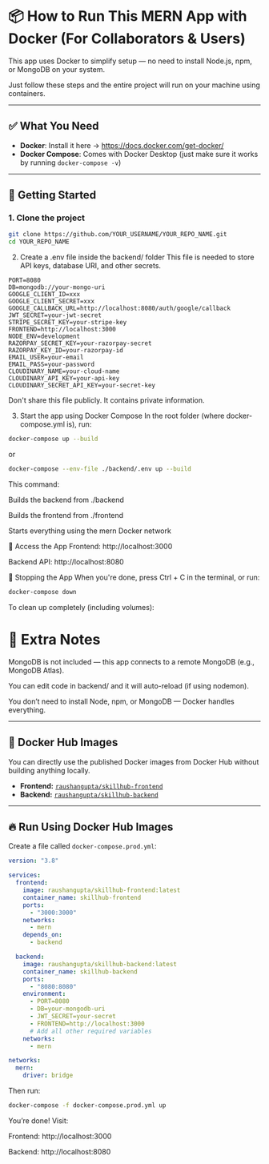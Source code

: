 # 📦 How to Run This MERN App with Docker (For Collaborators & Users)

This app uses Docker to simplify setup — no need to install Node.js, npm, or MongoDB on your system.

Just follow these steps and the entire project will run on your machine using containers.

---

## ✅ What You Need

- **Docker**: Install it here → https://docs.docker.com/get-docker/
- **Docker Compose**: Comes with Docker Desktop (just make sure it works by running `docker-compose -v`)

---

## 🚀 Getting Started

### 1. **Clone the project**

```bash
git clone https://github.com/YOUR_USERNAME/YOUR_REPO_NAME.git
cd YOUR_REPO_NAME
```

2. Create a .env file inside the backend/ folder
This file is needed to store API keys, database URI, and other secrets.
```env
PORT=8080
DB=mongodb://your-mongo-uri
GOOGLE_CLIENT_ID=xxx
GOOGLE_CLIENT_SECRET=xxx
GOOGLE_CALLBACK_URL=http://localhost:8080/auth/google/callback
JWT_SECRET=your-jwt-secret
STRIPE_SECRET_KEY=your-stripe-key
FRONTEND=http://localhost:3000
NODE_ENV=development
RAZORPAY_SECRET_KEY=your-razorpay-secret
RAZORPAY_KEY_ID=your-razorpay-id
EMAIL_USER=your-email
EMAIL_PASS=your-password
CLOUDINARY_NAME=your-cloud-name
CLOUDINARY_API_KEY=your-api-key
CLOUDINARY_SECRET_API_KEY=your-secret-key
```
Don't share this file publicly. It contains private information.

3. Start the app using Docker Compose
In the root folder (where docker-compose.yml is), run:
```bash
docker-compose up --build
```
or 
```bash
docker-compose --env-file ./backend/.env up --build
```
This command:

Builds the backend from ./backend

Builds the frontend from ./frontend

Starts everything using the mern Docker network

🔗 Access the App
Frontend: http://localhost:3000

Backend API: http://localhost:8080

🛑 Stopping the App
When you're done, press Ctrl + C in the terminal, or run:
```bash
docker-compose down
```
To clean up completely (including volumes):
# 🧠 Extra Notes
MongoDB is not included — this app connects to a remote MongoDB (e.g., MongoDB Atlas).

You can edit code in backend/ and it will auto-reload (if using nodemon).

You don’t need to install Node, npm, or MongoDB — Docker handles everything.

---

## 📌 Docker Hub Images

You can directly use the published Docker images from Docker Hub without building anything locally.

- **Frontend:** [`raushangupta/skillhub-frontend`](https://hub.docker.com/r/raushangupta/skillhub-frontend)
- **Backend:** [`raushangupta/skillhub-backend`](https://hub.docker.com/r/raushangupta/skillhub-backend)

---

## 🔥  Run Using Docker Hub Images

Create a file called `docker-compose.prod.yml`:

```yaml
version: "3.8"

services:
  frontend:
    image: raushangupta/skillhub-frontend:latest
    container_name: skillhub-frontend
    ports:
      - "3000:3000"
    networks:
      - mern
    depends_on:
      - backend

  backend:
    image: raushangupta/skillhub-backend:latest
    container_name: skillhub-backend
    ports:
      - "8080:8080"
    environment:
      - PORT=8080
      - DB=your-mongodb-uri
      - JWT_SECRET=your-secret
      - FRONTEND=http://localhost:3000
      # Add all other required variables
    networks:
      - mern

networks:
  mern:
    driver: bridge
```

Then run:
```bash
docker-compose -f docker-compose.prod.yml up
```
 You’re done! Visit:

Frontend: http://localhost:3000

Backend: http://localhost:8080



